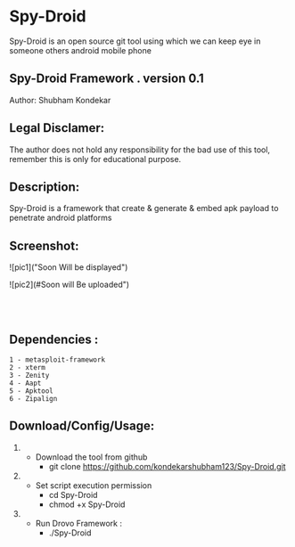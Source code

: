 # Spy-Droid
Spy-Droid is an open source git tool using which we can keep eye in someone others android mobile phone
## Spy-Droid Framework . version 0.1
   Author: Shubham Kondekar
   
## Legal Disclamer:
   The author does not hold any responsibility for the bad use of this tool,
   remember this is only for educational purpose.

## Description:
   Spy-Droid is a framework that create & generate & embed apk payload to penetrate android platforms
 
## Screenshot:
![pic1]("Soon Will be displayed")

![pic2](#Soon will Be uploaded")

<br /><br />

## Dependencies :
        
	1 - metasploit-framework
	2 - xterm
	3 - Zenity
	4 - Aapt
	5 - Apktool
	6 - Zipalign

## Download/Config/Usage:
   1) - Download the tool from github
         - git clone https://github.com/kondekarshubham123/Spy-Droid.git

   2) - Set script execution permission
         - cd Spy-Droid
         - chmod +x Spy-Droid


   3) - Run Drovo Framework :
        - ./Spy-Droid
